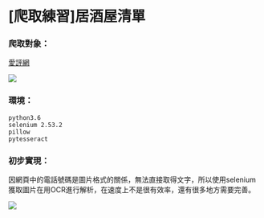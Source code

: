 [爬取練習]居酒屋清單
===

### 爬取對象：

[愛評網]("http://www.ipeen.com.tw/search/taipei/000/1-0-2-15/")

![](https://i.imgur.com/6o0Fti8.jpg)


### 環境：

```
python3.6
selenium 2.53.2
pillow
pytesseract 
```


### 初步實現：
因網頁中的電話號碼是圖片格式的關係，無法直接取得文字，所以使用selenium獲取圖片在用OCR進行解析，在速度上不是很有效率，還有很多地方需要完善。

![](https://i.imgur.com/PwUoTL6.png)
